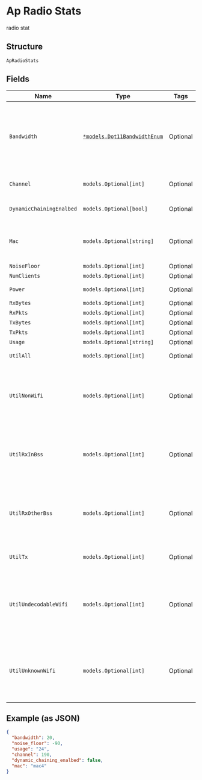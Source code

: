 
# Ap Radio Stats

radio stat

## Structure

`ApRadioStats`

## Fields

| Name | Type | Tags | Description |
|  --- | --- | --- | --- |
| `Bandwidth` | [`*models.Dot11BandwidthEnum`](../../doc/models/dot-11-bandwidth-enum.md) | Optional | channel width for the band<br><br>* `80` is only applicable for band_5 and band_6<br>* `160` is only for band_6 |
| `Channel` | `models.Optional[int]` | Optional | current channel the radio is running on |
| `DynamicChainingEnalbed` | `models.Optional[bool]` | Optional | Use dynamic chaining for downlink |
| `Mac` | `models.Optional[string]` | Optional | radio (base) mac, it can have 16 bssids (e.g. 5c5b350001a0-5c5b350001af) |
| `NoiseFloor` | `models.Optional[int]` | Optional | - |
| `NumClients` | `models.Optional[int]` | Optional | - |
| `Power` | `models.Optional[int]` | Optional | transmit power (in dBm) |
| `RxBytes` | `models.Optional[int]` | Optional | - |
| `RxPkts` | `models.Optional[int]` | Optional | - |
| `TxBytes` | `models.Optional[int]` | Optional | - |
| `TxPkts` | `models.Optional[int]` | Optional | - |
| `Usage` | `models.Optional[string]` | Optional | - |
| `UtilAll` | `models.Optional[int]` | Optional | all utilization in percentage |
| `UtilNonWifi` | `models.Optional[int]` | Optional | reception of “No Packets” utilization in percentage, received frames with invalid PLCPs and CRS glitches as noise |
| `UtilRxInBss` | `models.Optional[int]` | Optional | reception of “In BSS” utilization in percentage, only frames that are received from AP/STAs within the BSS |
| `UtilRxOtherBss` | `models.Optional[int]` | Optional | reception of “Other BSS” utilization in percentage, all frames received from AP/STAs that are outside the BSS |
| `UtilTx` | `models.Optional[int]` | Optional | transmission utilization in percentage |
| `UtilUndecodableWifi` | `models.Optional[int]` | Optional | reception of “UnDecodable Wifi“ utilization in percentage, only Preamble, PLCP header is decoded, Rest is undecodable in this radio |
| `UtilUnknownWifi` | `models.Optional[int]` | Optional | reception of “No Category” utilization in percentage, all 802.11 frames that are corrupted at the receiver |

## Example (as JSON)

```json
{
  "bandwidth": 20,
  "noise_floor": -90,
  "usage": "24",
  "channel": 190,
  "dynamic_chaining_enalbed": false,
  "mac": "mac4"
}
```

